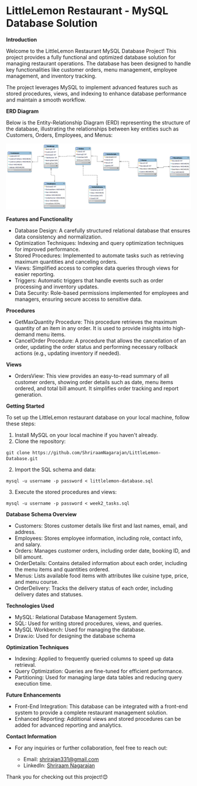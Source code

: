 # LittleLemon Restaurant - MySQL Database Solution
**Introduction**

Welcome to the LittleLemon Restaurant MySQL Database Project! This project provides a fully functional and optimized database solution for managing restaurant operations. The database has been designed to handle key functionalities like customer orders, menu management, employee management, and inventory tracking.

The project leverages MySQL to implement advanced features such as stored procedures, views, and indexing to enhance database performance and maintain a smooth workflow.

**ERD Diagram**

Below is the Entity-Relationship Diagram (ERD) representing the structure of the database, illustrating the relationships between key entities such as Customers, Orders, Employees, and Menus:

![ERD Diagram](./littlelemondm.png)


**Features and Functionality**

+ Database Design: A carefully structured relational database that ensures data consistency and normalization.
+ Optimization Techniques: Indexing and query optimization techniques for improved performance.
+ Stored Procedures: Implemented to automate tasks such as retrieving maximum quantities and canceling orders.
+ Views: Simplified access to complex data queries through views for easier reporting.
+ Triggers: Automatic triggers that handle events such as order processing and inventory updates.
+ Data Security: Role-based permissions implemented for employees and managers, ensuring secure access to sensitive data.

**Procedures**

+ GetMaxQuantity Procedure: This procedure retrieves the maximum quantity of an item in any order. It is used to provide insights into high-demand menu items.
+ CancelOrder Procedure: A procedure that allows the cancellation of an order, updating the order status and performing necessary rollback actions (e.g., updating inventory if needed).

**Views**

+ OrdersView: This view provides an easy-to-read summary of all customer orders, showing order details such as date, menu items ordered, and total bill amount. It simplifies order tracking and report generation.
  

**Getting Started**

To set up the LittleLemon restaurant database on your local machine, follow these steps:

1. Install MySQL on your local machine if you haven't already.
2. Clone the repository:
```
git clone https://github.com/ShriraamNagarajan/LittleLemon-Database.git
```
2. Import the SQL schema and data:
```
mysql -u username -p password < littlelemon-database.sql
```
3. Execute the stored procedures and views:

```
mysql -u username -p password < week2_tasks.sql
```

**Database Schema Overview**
+ Customers: Stores customer details like first and last names, email, and address.
+ Employees: Stores employee information, including role, contact info, and salary.
+ Orders: Manages customer orders, including order date, booking ID, and bill amount.
+ OrderDetails: Contains detailed information about each order, including the menu items and quantities ordered.
+ Menus: Lists available food items with attributes like cuisine type, price, and menu course.
+ OrderDelivery: Tracks the delivery status of each order, including delivery dates and statuses.

**Technologies Used**

+ MySQL: Relational Database Management System.
+ SQL: Used for writing stored procedures, views, and queries.
+ MySQL Workbench: Used for managing the database.
+ Draw.io: Used for designing the database schema

**Optimization Techniques**

+ Indexing: Applied to frequently queried columns to speed up data retrieval.
+ Query Optimization: Queries are fine-tuned for efficient performance.
+ Partitioning: Used for managing large data tables and reducing query execution time.

**Future Enhancements**

+ Front-End Integration: This database can be integrated with a front-end system to provide a complete restaurant management solution.
+ Enhanced Reporting: Additional views and stored procedures can be added for advanced reporting and analytics.

**Contact Information**

+ For any inquiries or further collaboration, feel free to reach out:

    + Email: shrirajan331@gmail.com
    + LinkedIn: [Shriraam Nagarajan](https://www.linkedin.com/in/shriraam-nagarajan-827b38198/)

Thank you for checking out this project!😊
